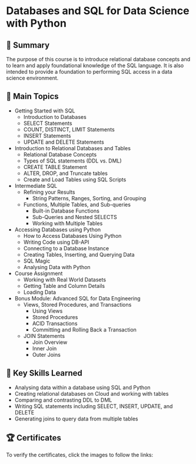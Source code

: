 # Databases and SQL for Data Science with Python

## 📄 Summary
The purpose of this course is to introduce relational database concepts and to learn and apply foundational knowledge of the SQL language. It is also intended to provide a foundation to performing SQL access in a data science environment.

## 📑 Main Topics

* Getting Started with SQL
  * Introduction to Databases
  * SELECT Statements
  * COUNT, DISTINCT, LIMIT Statements
  * INSERT Statements
  * UPDATE and DELETE Statements
* Introduction to Relational Databases and Tables
  * Relational Database Concepts
  * Types of SQL statements (DDL vs. DML)
  * CREATE TABLE Statement
  * ALTER, DROP, and Truncate tables
  * Create and Load Tables using SQL Scripts
* Intermediate SQL
  * Refining your Results
    * String Patterns, Ranges, Sorting, and Grouping
  * Functions, Multiple Tables, and Sub-queries
    * Built-in Database Functions
    * Sub-Queries and Nested SELECTS
    * Working with Multiple Tables
* Accessing Databases using Python
  * How to Access Databases Using Python
  * Writing Code using DB-API
  * Connecting to a Database Instance
  * Creating Tables, Inserting, and Querying Data
  * SQL Magic
  * Analysing Data with Python
* Course Assignment
  * Working with Real World Datasets
  * Getting Table and Column Details
  * Loading Data
* Bonus Module: Advanced SQL for Data Engineering
  * Views, Stored Procedures, and Transactions
    * Using Views
    * Stored Procedures
    * ACID Transactions
    * Committing and Rolling Back a Transaction
  * JOIN Statements
    * Join Overview
    * Inner Join
    * Outer Joins

## 🔑 Key Skills Learned
* Analysing data within a database using SQL and Python
* Creating relational databases on Cloud and working with tables
* Comparing and contrasting DDL to DML
* Writing SQL statements including SELECT, INSERT, UPDATE, and DELETE
* Generating joins to query data from multiple tables

## 🏆 Certificates
To verify the certificates, click the images to follow the links:

